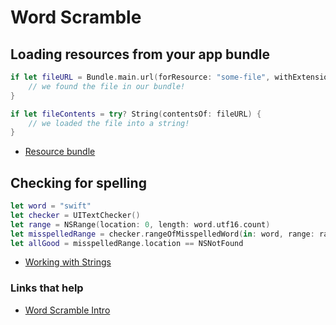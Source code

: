 # Word Scramble

## Loading resources from your app bundle

```swift
if let fileURL = Bundle.main.url(forResource: "some-file", withExtension: "txt") {
    // we found the file in our bundle!
}
```

```swift
if let fileContents = try? String(contentsOf: fileURL) {
    // we loaded the file into a string!
}
```

- [Resource bundle](https://www.hackingwithswift.com/books/ios-swiftui/loading-resources-from-your-app-bundle)

## Checking for spelling

```swift
let word = "swift"
let checker = UITextChecker()
let range = NSRange(location: 0, length: word.utf16.count)
let misspelledRange = checker.rangeOfMisspelledWord(in: word, range: range, startingAt: 0, wrap: false, language: "en")
let allGood = misspelledRange.location == NSNotFound
```


- [Working with Strings](https://www.hackingwithswift.com/books/ios-swiftui/working-with-strings)


### Links that help

- [Word Scramble Intro](https://www.hackingwithswift.com/books/ios-swiftui/word-scramble-introduction)
